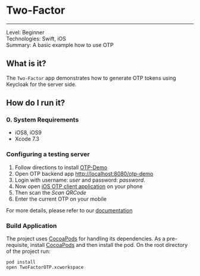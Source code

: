 # Two-Factor
------------
Level: Beginner   
Technologies: Swift, iOS   
Summary: A basic example how to use OTP   

## What is it?

The ```Two-Factor``` app demonstrates how to generate OTP tokens using Keycloak for the server side.

## How do I run it?

### 0. System Requirements

* iOS8, iOS9
* Xcode 7.3

### Configuring a testing server

1. Follow directions to install [OTP-Demo](https://github.com/aerogear/aerogear-backend-cookbook/blob/master/OTP-demo/README.md)
1. Open OTP backend app [http://localhost:8080/otp-demo](http://localhost:8080/otp-demo)
1. Login with username: *user* and password: *password*.
1. Now open [iOS OTP client application](https://github.com/aerogear/aerogear-iOS-cookbook/tree/master/Two-Factor) on your phone
1. Then scan the *Scan QRCode*
1. Enter the current OTP on your mobile

For more details, please refer to our [documentation](http://aerogear.org/docs/specs/aerogear-security-otp/)

### Build Application

The project uses [CocoaPods](http://cocoapods.org) for handling its dependencies. As a pre-requisite, install [CocoaPods](http://blog.cocoapods.org/) and then install the pod. On the root directory of the project run:

```
pod install
open TwoFactorOTP.xcworkspace
```
